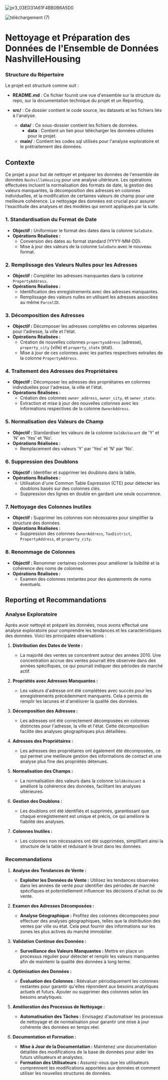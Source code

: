 ![pr3_03ED31A61F4BB0B6A5D0](https://github.com/user-attachments/assets/b9f76bd9-1d4a-4c4b-a8d2-88a53da84e4d)


![téléchargement (7)](https://github.com/user-attachments/assets/7545443c-491d-4039-9f8a-44320498f8f9)


# Nettoyage et Préparation des Données de l'Ensemble de Données NashvilleHousing


### Structure du Répertoire
Le projet est structuré comme suit :

- **README.md** : Ce fichier fournit une vue d'ensemble sur la structure du repo, sur la documentation technique du projet et un Reporting.

- **src/** : Ce dossier contient le code source, les datasets et les fichiers liés à l'analyse.
  - **data/** : Ce sous-dossier contient les fichiers de données.
    - **data** : Contient un lien pour télécharger les données utilisées pour le projet.
  - **main/** : Contient les codes sql utilisés pour l'analyse exploratoire et le prétraitement des données.


## Contexte
Ce projet a pour but de nettoyer et préparer les données de l'ensemble de données `NashvilleHousing` pour une analyse ultérieure. Les opérations effectuées incluent la normalisation des formats de date, la gestion des valeurs manquantes, la décomposition des adresses en colonnes individuelles, et la modification de certaines valeurs de champ pour une meilleure cohérence. Le nettoyage des données est crucial pour assurer l'exactitude des analyses et des modèles qui seront appliqués par la suite.

 
### 1. Standardisation du Format de Date
- **Objectif :** Uniformiser le format des dates dans la colonne `SaleDate`.
- **Opérations Réalisées :**
  - Conversion des dates au format standard (YYYY-MM-DD).
  - Mise à jour des valeurs de la colonne `SaleDate` avec le nouveau format.

### 2. Remplissage des Valeurs Nulles pour les Adresses
- **Objectif :** Compléter les adresses manquantes dans la colonne `PropertyAddress`.
- **Opérations Réalisées :**
  - Identification des enregistrements avec des adresses manquantes.
  - Remplissage des valeurs nulles en utilisant les adresses associées au même `ParcelID`.

### 3. Décomposition des Adresses
- **Objectif :** Décomposer les adresses complètes en colonnes séparées pour l'adresse, la ville et l'état.
- **Opérations Réalisées :**
  - Création de nouvelles colonnes `propertyaddress` (adresse), `property_city` (ville) et `property_state` (état).
  - Mise à jour de ces colonnes avec les parties respectives extraites de la colonne `PropertyAddress`.

### 4. Traitement des Adresses des Propriétaires
- **Objectif :** Décomposer les adresses des propriétaires en colonnes individuelles pour l'adresse, la ville et l'état.
- **Opérations Réalisées :**
  - Création des colonnes `owner_address`, `owner_city`, et `owner_state`.
  - Extraction et mise à jour des nouvelles colonnes avec les informations respectives de la colonne `OwnerAddress`.

### 5. Normalisation des Valeurs de Champ
- **Objectif :** Standardiser les valeurs de la colonne `SoldAsVacant` de 'Y' et 'N' en 'Yes' et 'No'.
- **Opérations Réalisées :**
  - Remplacement des valeurs 'Y' par 'Yes' et 'N' par 'No'.

### 6. Suppression des Doublons
- **Objectif :** Identifier et supprimer les doublons dans la table.
- **Opérations Réalisées :**
  - Utilisation d'une Common Table Expression (CTE) pour détecter les doublons basés sur des colonnes clés.
  - Suppression des lignes en double en gardant une seule occurrence.

### 7. Nettoyage des Colonnes Inutiles
- **Objectif :** Supprimer les colonnes non nécessaires pour simplifier la structure des données.
- **Opérations Réalisées :**
  - Suppression des colonnes `OwnerAddress`, `TaxDistrict`, `PropertyAddress`, et `property_city`.

### 8. Renommage de Colonnes
- **Objectif :** Renommer certaines colonnes pour améliorer la lisibilité et la cohérence des noms de colonnes.
- **Opérations Réalisées :**
  - Examen des colonnes restantes pour des ajustements de noms éventuels.

## Reporting et Recommandations

### Analyse Exploratoire

Après avoir nettoyé et préparé les données, nous avons effectué une analyse exploratoire pour comprendre les tendances et les caractéristiques des données. Voici les principales observations :

1. **Distribution des Dates de Vente :**
   - La majorité des ventes se concentrent autour des années 2010. Une concentration accrue des ventes pourrait être observée dans des années spécifiques, ce qui pourrait indiquer des périodes de marché actif.

2. **Propriétés avec Adresses Manquantes :**
   - Les valeurs d'adresse ont été complétées avec succès pour les enregistrements précédemment manquants. Cela a permis de remplir les lacunes et d'améliorer la qualité des données.

3. **Décomposition des Adresses :**
   - Les adresses ont été correctement décomposées en colonnes distinctes pour l'adresse, la ville et l'état. Cette décomposition facilite des analyses géographiques plus détaillées.

4. **Adresses des Propriétaires :**
   - Les adresses des propriétaires ont également été décomposées, ce qui permet une meilleure gestion des informations de contact et une analyse plus fine des propriétés détenues.

5. **Normalisation des Champs :**
   - La normalisation des valeurs dans la colonne `SoldAsVacant` a amélioré la cohérence des données, facilitant les analyses ultérieures.

6. **Gestion des Doublons :**
   - Les doublons ont été identifiés et supprimés, garantissant que chaque enregistrement est unique et précis, ce qui améliore la fiabilité des analyses.

7. **Colonnes Inutiles :**
   - Les colonnes non nécessaires ont été supprimées, simplifiant ainsi la structure de la table et réduisant le bruit dans les données.

### Recommandations

1. **Analyse des Tendances de Vente :**
   - **Exploiter les Données de Vente :** Utilisez les tendances observées dans les années de vente pour identifier des périodes de marché spécifiques et potentiellement influencer les décisions d'achat ou de vente.

2. **Examen des Adresses Décomposées :**
   - **Analyse Géographique :** Profitez des colonnes décomposées pour effectuer des analyses géographiques, telles que la distribution des ventes par ville ou état. Cela peut fournir des informations sur les zones les plus actives du marché immobilier.

3. **Validation Continue des Données :**
   - **Surveillance des Valeurs Manquantes :** Mettre en place un processus régulier pour détecter et remplir les valeurs manquantes afin de maintenir la qualité des données à long terme.

4. **Optimisation des Données :**
   - **Évaluation des Colonnes :** Réévaluer périodiquement les colonnes restantes pour garantir qu'elles répondent aux besoins analytiques actuels et futurs. Ajouter ou supprimer des colonnes selon les besoins analytiques.

5. **Amélioration des Processus de Nettoyage :**
   - **Automatisation des Tâches :** Envisagez d'automatiser les processus de nettoyage et de normalisation pour garantir une mise à jour cohérente des données en temps réel.

6. **Documentation et Formation :**
   - **Mise à Jour de la Documentation :** Maintenez une documentation détaillée des modifications de la base de données pour aider les futurs utilisateurs et analystes.
   - **Formation des Utilisateurs :** Assurez-vous que les utilisateurs comprennent les modifications apportées aux données et comment utiliser les nouvelles structures de données.
